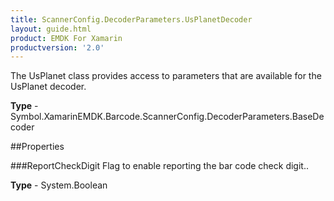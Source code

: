 ```yaml
---
title: ScannerConfig.DecoderParameters.UsPlanetDecoder
layout: guide.html
product: EMDK For Xamarin
productversion: '2.0'
---
```

The UsPlanet class provides access to parameters that are available for the UsPlanet decoder.

**Type** - Symbol.XamarinEMDK.Barcode.ScannerConfig.DecoderParameters.BaseDecoder

##Properties

###ReportCheckDigit
Flag to enable reporting the bar code check digit..

**Type** - System.Boolean











